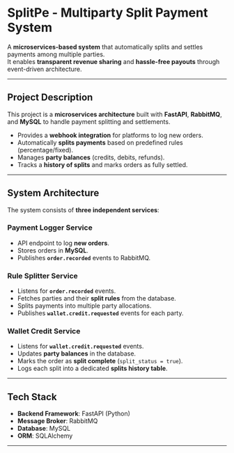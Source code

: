 #  SplitPe - Multiparty Split Payment System

A **microservices-based system** that automatically splits and settles payments among multiple parties.  
It enables **transparent revenue sharing** and **hassle-free payouts** through event-driven architecture.  

---

##  Project Description

This project is a **microservices architecture** built with **FastAPI**, **RabbitMQ**, and **MySQL** to handle payment splitting and settlements.

- Provides a **webhook integration** for platforms to log new orders.  
- Automatically **splits payments** based on predefined rules (percentage/fixed).  
- Manages **party balances** (credits, debits, refunds).  
- Tracks a **history of splits** and marks orders as fully settled.  

---

##  System Architecture

The system consists of **three independent services**:

###  Payment Logger Service
- API endpoint to log **new orders**.  
- Stores orders in **MySQL**.  
- Publishes **`order.recorded`** events to RabbitMQ.  

###  Rule Splitter Service
- Listens for **`order.recorded`** events.  
- Fetches parties and their **split rules** from the database.  
- Splits payments into multiple party allocations.  
- Publishes **`wallet.credit.requested`** events for each party.  

###  Wallet Credit Service
- Listens for **`wallet.credit.requested`** events.  
- Updates **party balances** in the database.  
- Marks the order as **split complete** (`split_status = true`).  
- Logs each split into a dedicated **splits history table**.  

---

##  Tech Stack

- **Backend Framework**: FastAPI (Python)  
- **Message Broker**: RabbitMQ  
- **Database**: MySQL  
- **ORM**: SQLAlchemy  

---